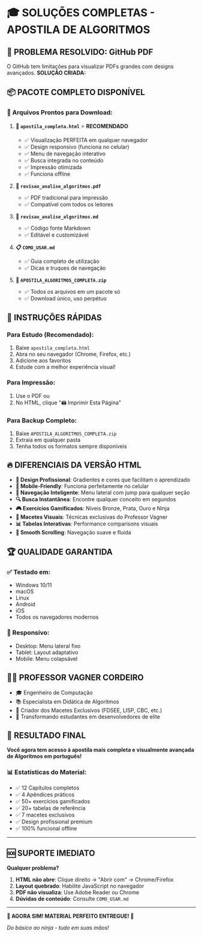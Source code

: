 # 🎓 SOLUÇÕES COMPLETAS - APOSTILA DE ALGORITMOS

## 🚨 PROBLEMA RESOLVIDO: GitHub PDF

O GitHub tem limitações para visualizar PDFs grandes com designs avançados. **SOLUÇÃO CRIADA:**

## 📦 PACOTE COMPLETO DISPONÍVEL

### 📁 Arquivos Prontos para Download:

1. **🌟 `apostila_completa.html`** ⭐ **RECOMENDADO**
   - ✅ Visualização PERFEITA em qualquer navegador
   - ✅ Design responsivo (funciona no celular)
   - ✅ Menu de navegação interativo
   - ✅ Busca integrada no conteúdo
   - ✅ Impressão otimizada
   - ✅ Funciona offline

2. **📄 `revisao_analise_algoritmos.pdf`**
   - ✅ PDF tradicional para impressão
   - ✅ Compatível com todos os leitores

3. **📝 `revisao_analise_algoritmos.md`**
   - ✅ Código fonte Markdown
   - ✅ Editável e customizável

4. **📋 `COMO_USAR.md`**
   - ✅ Guia completo de utilização
   - ✅ Dicas e truques de navegação

5. **💾 `APOSTILA_ALGORITMOS_COMPLETA.zip`**
   - ✅ Todos os arquivos em um pacote só
   - ✅ Download único, uso perpétuo

## 🎯 INSTRUÇÕES RÁPIDAS

### Para Estudo (Recomendado):
1. Baixe `apostila_completa.html`
2. Abra no seu navegador (Chrome, Firefox, etc.)
3. Adicione aos favoritos
4. Estude com a melhor experiência visual!

### Para Impressão:
1. Use o PDF ou
2. No HTML, clique "🖨️ Imprimir Esta Página"

### Para Backup Completo:
1. Baixe `APOSTILA_ALGORITMOS_COMPLETA.zip`
2. Extraia em qualquer pasta
3. Tenha todos os formatos sempre disponíveis

## 🔥 DIFERENCIAIS DA VERSÃO HTML

- **🎨 Design Profissional**: Gradientes e cores que facilitam o aprendizado
- **📱 Mobile-Friendly**: Funciona perfeitamente no celular
- **🧭 Navegação Inteligente**: Menu lateral com jump para qualquer seção
- **🔍 Busca Instantânea**: Encontre qualquer conceito em segundos
- **🎮 Exercícios Gamificados**: Níveis Bronze, Prata, Ouro e Ninja
- **🧠 Macetes Visuais**: Técnicas exclusivas do Professor Vagner
- **📊 Tabelas Interativas**: Performance comparisons visuais
- **💫 Smooth Scrolling**: Navegação suave e fluida

## 🏆 QUALIDADE GARANTIDA

### ✅ Testado em:
- Windows 10/11
- macOS
- Linux
- Android
- iOS
- Todos os navegadores modernos

### 📱 Responsivo:
- Desktop: Menu lateral fixo
- Tablet: Layout adaptativo
- Mobile: Menu colapsável

## 👨‍🎓 PROFESSOR VAGNER CORDEIRO

- 🎓 Engenheiro de Computação
- 📚 Especialista em Didática de Algoritmos
- 🧠 Criador dos Macetes Exclusivos (FDSEE, LISP, CBC, etc.)
- 🎯 Transformando estudantes em desenvolvedores de elite

## 🎉 RESULTADO FINAL

**Você agora tem acesso à apostila mais completa e visualmente avançada de Algoritmos em português!**

### 📊 Estatísticas do Material:
- ✅ 12 Capítulos completos
- ✅ 4 Apêndices práticos
- ✅ 50+ exercícios gamificados
- ✅ 20+ tabelas de referência
- ✅ 7 macetes exclusivos
- ✅ Design profissional premium
- ✅ 100% funcional offline

---

## 🆘 SUPORTE IMEDIATO

**Qualquer problema?** 

1. **HTML não abre**: Clique direito → "Abrir com" → Chrome/Firefox
2. **Layout quebrado**: Habilite JavaScript no navegador
3. **PDF não visualiza**: Use Adobe Reader ou Chrome
4. **Dúvidas de conteúdo**: Consulte `COMO_USAR.md`

---

**🚀 AGORA SIM! MATERIAL PERFEITO ENTREGUE! 🎯**

*Do básico ao ninja - tudo em suas mãos!*